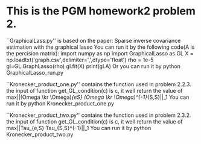 # This is the PGM homework2 problem 2.

``GraphicalLass.py'' is based on the paper:
		Sparse inverse covariance estimation with the graphical lasso
You can run it by the following code(A is the percision matrix):
	import numpy as np
	import GraphicalLasso as GL
	X = np.loadtxt('graph.csv',delimiter=',',dtype='float')
	rho = 1e-5
	gl=GL.GraphLasso(rho)
	gl.fit(X)
	print(gl.A)
Or you can run it by python GraphicalLasso_run.py




``Kronecker_product_one.py'' contains the function used in problem 2.2.3.
	the input of function get_GL_condition(c) is c, it well return the value of
			max||(Omega \kr \Omega)_{eS} (Omega \kr \Omega)^{-1}_{S,S}||_1
You can run it by python Kronecker_product_one.py



``Kronecker_product_two.py'' contains the function used in problem 2.3.2.
	the input of function get_GL_condition(c) is c, it well return the value of
			max||Tau_{e,S} Tau_{S,S}^{-1}||_1
You can run it by python Kronecker_product_two.py




